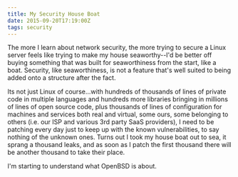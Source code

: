 ```yaml
---
title: My Security House Boat
date: 2015-09-20T17:19:00Z
tags: security
---
```


The more I learn about network security, the more trying to secure a Linux
server feels like trying to make my house seaworthy--I'd be better off buying
something that was built for seaworthiness from the start, like a boat.
Security, like seaworthiness, is not a feature that's well suited to being
added onto a structure after the fact.

Its not just Linux of course...with hundreds of thousands of lines of private
code in multiple languages and hundreds more libraries bringing in millions of
lines of open source code, plus thousands of lines of configuration for machines
and services both real and virtual, some ours, some belonging to others (i.e.
our ISP and various 3rd party SaaS providers), I need to be patching every day
just to keep up with the known vulnerabilities, to say nothing of the unknown
ones. Turns out I took my house boat out to sea, it sprang a thousand leaks, and
as soon as I patch the first thousand there will be another thousand to take
their place.

I'm starting to understand what OpenBSD is about.

